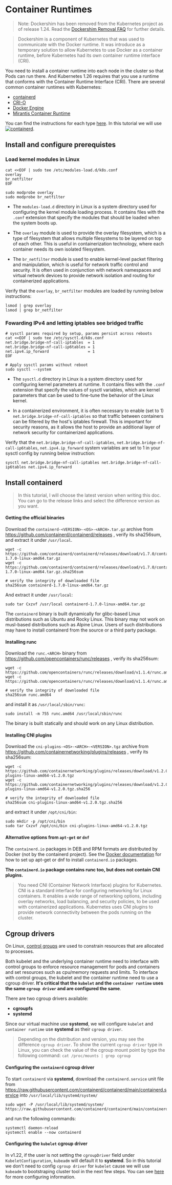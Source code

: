 # Container Runtimes

> Note: Dockershim has been removed from the Kubernetes project as of release 1.24. Read the [Dockershim Removal FAQ](https://kubernetes.io/blog/2022/02/17/dockershim-faq/) for further details.

> Dockershim is a component of Kubernetes that was used to communicate with the Docker runtime. It was introduce as a temporary solution to allow Kubernetes to use Docker as a container runtime, before Kubernetes had its own container runtime interface (CRI).

You need to install a container runtime into each node in the cluster so that Pods can run there. And Kubernetes 1.26 requires that you use a runtime that conforms with the Container Runtime Interface (CRI). There are several common container runtimes with Kubernetes:
* [containerd](https://containerd.io/)
* [CRI-O](https://cri-o.io/)
* [Docker Engine](https://docs.docker.com/engine/)
* [Mirantis Container Runtime](https://docs.mirantis.com/mcr/20.10/overview.html)

You can find the instructions for each type [here](https://kubernetes.io/docs/setup/production-environment/container-runtimes/#cri-versions). In this tutorial we will use <span><a href="https://kubernetes.io/"><img src="https://img.shields.io/badge/-containerd-575757?logo=containerd&logoColor=white" alt="containerd"></a></span>.

## Install and configure prerequistes

### Load kernel modules in Linux

    cat <<EOF | sudo tee /etc/modules-load.d/k8s.conf
    overlay
    br_netfilter
    EOF

    sudo modprobe overlay
    sudo modprobe br_netfilter

* The `modules-load.d` directory in Linux is a system directory used for configuring the kernel module loading process. It contains files with the `.conf` extension that specify the modules that should be loaded when the system boots up.

* The `overlay` module is used to provide the overlay filesystem, which is a type of filesystem that allows multiple filesystems to be layered on top of each other. This is useful in containerization technology, where each container needs its own isolated filesystem.

* The `br_netfilter` module is used to enable kernel-level packet filtering and manipulation, which is useful for network traffic control and security. It is often used in conjunction with network namespaces and virtual network devices to provide network isolation and routing for containerized applications.

Verify that the `overlay`, `br_netfilter` modules are loaded by running below instructions:

    lsmod | grep overlay
    lsmod | grep br_netfilter

### Fowarding IPv4 and letting iptables see bridged traffic

    # sysctl params required by setup, params persist across reboots
    cat <<EOF | sudo tee /etc/sysctl.d/k8s.conf
    net.bridge.bridge-nf-call-iptables  = 1
    net.bridge.bridge-nf-call-ip6tables = 1
    net.ipv4.ip_forward                 = 1
    EOF

    # Apply sysctl params without reboot
    sudo sysctl --system

* The `sysctl.d` directory in Linux is a system directory used for configuring kernel parameters at runtime. It contains files with the `.conf` extension that specify the values of sysctl variables, which are kernel parameters that can be used to fine-tune the behavior of the Linux kernel.

* In a containerized environment, it is often necessary to enable (set to 1) `net.bridge.bridge-nf-call-iptables` so that traffic between containers can be filtered by the host's iptables firewall. This is important for security reasons, as it allows the host to provide an additional layer of network security for containerized applications.

Verify that the `net.bridge.bridge-nf-call-iptables`, `net.bridge.bridge-nf-call-ip6tables`, `net.ipv4.ip_forward` system variables are set to 1 in your sysctl config by running below instruction:

    sysctl net.bridge.bridge-nf-call-iptables net.bridge.bridge-nf-call-ip6tables net.ipv4.ip_forward

## Install containerd

>In this tutorial, I will choose the latest version when writing this doc. You can go to the release links and select the difference version as you want.

#### Getting the official binaries
Download the `containerd-<VERSION>-<OS>-<ARCH>.tar.gz` archive from https://github.com/containerd/containerd/releases , verify its sha256sum, and extract it under `/usr/local`.

    wget -c https://github.com/containerd/containerd/releases/download/v1.7.0/containerd-1.7.0-linux-amd64.tar.gz
    wget -c https://github.com/containerd/containerd/releases/download/v1.7.0/containerd-1.7.0-linux-amd64.tar.gz.sha256sum

    # verify the integrity of downloaded file
    sha256sum containerd-1.7.0-linux-amd64.tar.gz

And extract it under `/usr/local`:

    sudo tar Cxzvf /usr/local containerd-1.7.0-linux-amd64.tar.gz

The `containerd` binary is built dynamically for glibc-based Linux distributions such as Ubuntu and Rocky Linux. This binary may not work on musl-based distributions such as Alpine Linux. Users of such distributions may have to install containerd from the source or a third party package.

#### Installing runc

Download the `runc.<ARCH>` binary from https://github.com/opencontainers/runc/releases , verify its sha256sum:

    wget -c https://github.com/opencontainers/runc/releases/download/v1.1.4/runc.amd64
    wget -c https://github.com/opencontainers/runc/releases/download/v1.1.4/runc.amd64.asc

    # verify the integrity of downloaded file
    sha256sum runc.amd64

and install it as `/usr/local/sbin/runc`:

    sudo install -m 755 runc.amd64 /usr/local/sbin/runc

The binary is built statically and should work on any Linux distribution.

#### Installing CNI plugins

Download the `cni-plugins-<OS>-<ARCH>-<VERSION>.tgz` archive from https://github.com/containernetworking/plugins/releases , verify its sha256sum:

    wget -c https://github.com/containernetworking/plugins/releases/download/v1.2.0/cni-plugins-linux-amd64-v1.2.0.tgz
    wget -c https://github.com/containernetworking/plugins/releases/download/v1.2.0/cni-plugins-linux-amd64-v1.2.0.tgz.sha256

    # verify the integrity of downloaded file
    sha256sum cni-plugins-linux-amd64-v1.2.0.tgz.sha256

and extract it under `/opt/cni/bin`:

    sudo mkdir -p /opt/cni/bin
    sudo tar Cxzvf /opt/cni/bin cni-plugins-linux-amd64-v1.2.0.tgz

#### Alternative options from `apt-get` or `dnf`

The `containerd.io` packages in DEB and RPM formats are distributed by Docker (not by the containerd project). See the [Docker documentation](https://docs.docker.com/desktop/install/linux-install/) for how to set up apt-get or dnf to install `containerd.io` packages.

**The `containerd.io` package contains runc too, but does not contain CNI plugins.**

>You need CNI (Container Network Interface) plugins for Kubernetes.
CNI is a standard interface for configuring networking for Linux containers. It enables a wide range of networking options, including overlay networks, load balancing, and security policies, to be used with containerized applications. Kubernetes uses CNI plugins to provide network connectivity between the pods running on the cluster. 

## Cgroup drivers

On Linux, [control groups](https://docs.kernel.org/admin-guide/cgroup-v1/cgroups.html) are used to constrain resources that are allocated to processes.

Both kubelet and the underlying container runtime need to interface with control groups to enforce resource management for pods and containers and set resources such as cpu/memory requests and limits. To interface with control groups, the kubelet and the container runtime need to use a cgroup driver. **It's critical that the `kubelet` and the `container runtime` uses the same `cgroup driver` and are configured the same**.

There are two cgroup drivers available:

* **cgroupfs**
* **systemd**

Since our virtual machine use **systemd**, we will configure `kubelet` and `container runtime` use **systemd** as their `cgroup driver`.


>Depending on the distribution and version, you may see the difference `cgroup driver`. To show the current `cgroup driver` type in Linux, you can check the value of the cgroup mount point by type the following command: `cat /proc/mounts | grep cgroup`

#### Configuring the `containerd` cgroup driver

To start `containerd` via **systemd**, download the `containerd.service` unit file from https://raw.githubusercontent.com/containerd/containerd/main/containerd.service into `/usr/local/lib/systemd/system/`

    sudo wget -P /usr/local/lib/systemd/system/ https://raw.githubusercontent.com/containerd/containerd/main/containerd.service

and run the following commands:

    systemctl daemon-reload
    systemctl enable --now containerd

#### Configuring the `kubelet` cgroup driver

In v1.22, if the user is not setting the `cgroupDriver` field under `KubeletConfiguration`, `kubeadm` will default it to **systemd**. 
So in this tutorial we don't need to config `cgroup driver` for `kubelet` cause we will use `kubeadm` to bootstraping cluster tool in the next few steps.
You can see [here](https://kubernetes.io/docs/tasks/administer-cluster/kubeadm/configure-cgroup-driver/#configuring-the-kubelet-cgroup-driver) for more configuring information.
